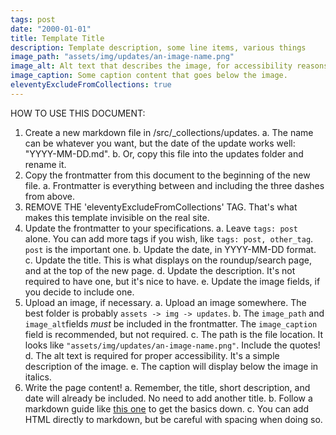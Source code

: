 ```yaml
---
tags: post 
date: "2000-01-01"
title: Template Title
description: Template description, some line items, various things
image_path: "assets/img/updates/an-image-name.png"
image_alt: Alt text that describes the image, for accessibility reasons. 
image_caption: Some caption content that goes below the image.
eleventyExcludeFromCollections: true
---
```


HOW TO USE THIS DOCUMENT:

1. Create a new markdown file in /src/_collections/updates.
    a. The name can be whatever you want, but the date of the update works well: "YYYY-MM-DD.md".
    b. Or, copy this file into the updates folder and rename it.
2. Copy the frontmatter from this document to the beginning of the new file.
    a. Frontmatter is everything between and including the three dashes from above.
3. REMOVE THE 'eleventyExcludeFromCollections' TAG. That's what makes this template invisible on the real site.
4. Update the frontmatter to your specifications.
    a. Leave `tags: post` alone. You can add more tags if you wish, like `tags: post, other_tag`. `post` is the important one.
    b. Update the date, in YYYY-MM-DD format. 
    c. Update the title. This is what displays on the roundup/search page, and at the top of the new page.
    d. Update the description. It's not required to have one, but it's nice to have.
    e. Update the image fields, if you decide to include one. 
5. Upload an image, if necessary.
    a. Upload an image somewhere. The best folder is probably `assets -> img -> updates`.
    b. The `image_path` and `image_alt`fields _must_ be included in the frontmatter. The `image_caption` field is recommended, but not required. 
    c. The path is the file location. It looks like `"assets/img/updates/an-image-name.png"`. Include the quotes!
    d. The alt text is required for proper accessibility. It's a simple description of the image.
    e. The caption will display below the image in italics.
6. Write the page content!
    a. Remember, the title, short description, and date will already be included. No need to add another title.
    b. Follow a markdown guide like [this one](https://www.markdownguide.org/basic-syntax/) to get the basics down.
    c. You can add HTML directly to markdown, but be careful with spacing when doing so. 

